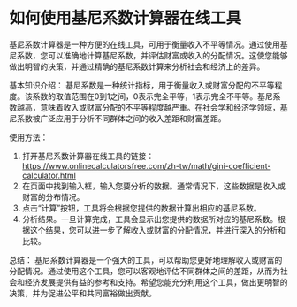 如何使用基尼系数计算器在线工具
===============

基尼系数计算器是一种方便的在线工具，可用于衡量收入不平等情况。通过使用基尼系数，您可以准确地计算基尼系数，并评估财富或收入的分配情况。这使您能够做出明智的决策，并通过精确的基尼系数计算来分析社会和经济上的差异。

基本知识介绍： 基尼系数是一种统计指标，用于衡量收入或财富分配的不平等程度。该系数的取值范围在0到1之间，0表示完全平等，1表示完全不平等。基尼系数越高，意味着收入或财富分配的不平等程度越严重。在社会学和经济学领域，基尼系数被广泛应用于分析不同群体之间的收入差距和财富差距。

使用方法：

1. 打开基尼系数计算器在线工具的链接：<https://www.onlinecalculatorsfree.com/zh-tw/math/gini-coefficient-calculator.html>
2. 在页面中找到输入框，输入您要分析的数据。通常情况下，这些数据是收入或财富的分布情况。
3. 点击“计算”按钮，工具将会根据您提供的数据计算出相应的基尼系数。
4. 分析结果。一旦计算完成，工具会显示出您提供的数据所对应的基尼系数。根据这个结果，您可以进一步了解收入或财富的分配情况，并进行深入的分析和比较。

总结： 基尼系数计算器是一个强大的工具，可以帮助您更好地理解收入或财富的分配情况。通过使用这个工具，您可以客观地评估不同群体之间的差距，从而为社会和经济发展提供有益的参考和支持。希望您能充分利用这个工具，做出更明智的决策，并为促进公平和共同富裕做出贡献。